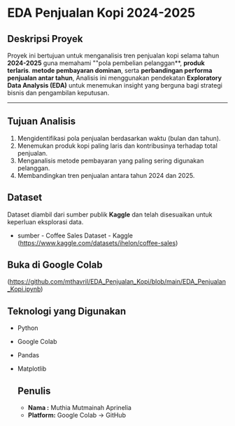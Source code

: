 # EDA Penjualan Kopi 2024-2025

## Deskripsi Proyek
Proyek ini bertujuan untuk menganalisis tren penjualan kopi selama tahun **2024-2025** guna memahami ""pola pembelian pelanggan**, **produk terlaris**. **metode pembayaran dominan**, serta **perbandingan performa penjualan antar tahun**, Analisis ini menggunakan pendekatan **Exploratory Data Analysis (EDA)** untuk menemukan insight yang berguna bagi strategi bisnis dan pengambilan keputusan.

---

## Tujuan Analisis 
1. Mengidentifikasi pola penjualan berdasarkan waktu (bulan dan tahun).
2. Menemukan produk kopi paling laris dan kontribusinya terhadap total penjualan.
3. Menganalisis metode pembayaran yang paling sering digunakan pelanggan.
4. Membandingkan tren penjualan antara tahun 2024 dan 2025.

## Dataset
Dataset diambil dari sumber publik **Kaggle** dan telah disesuaikan untuk keperluan eksplorasi data. 
- sumber - Coffee Sales Dataset - Kaggle (https://www.kaggle.com/datasets/ihelon/coffee-sales)

## Buka di Google Colab
(https://github.com/mthavril/EDA_Penjualan_Kopi/blob/main/EDA_Penjualan_Kopi.ipynb)

## Teknologi yang Digunakan
- Python
- Google Colab
- Pandas
- Matplotlib

  ## Penulis
  - **Nama :** Muthia Mutmainah Aprinelia
  - **Platform:** Google Colab → GitHub  
